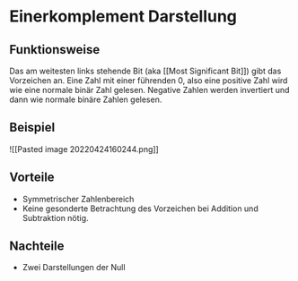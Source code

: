 # Einerkomplement Darstellung

## Funktionsweise

Das am weitesten links stehende Bit (aka [[Most Significant Bit]]) gibt das Vorzeichen an. Eine Zahl mit einer führenden $0$, also eine positive Zahl wird wie eine normale binär Zahl gelesen. Negative Zahlen werden invertiert und dann wie normale binäre Zahlen gelesen.

## Beispiel

![[Pasted image 20220424160244.png]]

## Vorteile

- Symmetrischer Zahlenbereich
- Keine gesonderte Betrachtung des Vorzeichen bei Addition und Subtraktion nötig.

## Nachteile

- Zwei Darstellungen der Null
